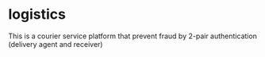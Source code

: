 # logistics
This is a courier service platform that prevent fraud by 2-pair authentication (delivery agent and receiver)
